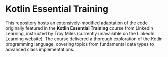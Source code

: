 # Kotlin Essential Training

This repository hosts an extensively-modified adaptation of the code originally featured in the **Kotlin Essential
Training** course from LinkedIn Learning, instructed by Troy Miles (currently unavailable on the LinkedIn Learning
website). The course delivered a thorough exploration of the Kotlin programming language, covering topics from
fundamental data types to advanced class implementations.
